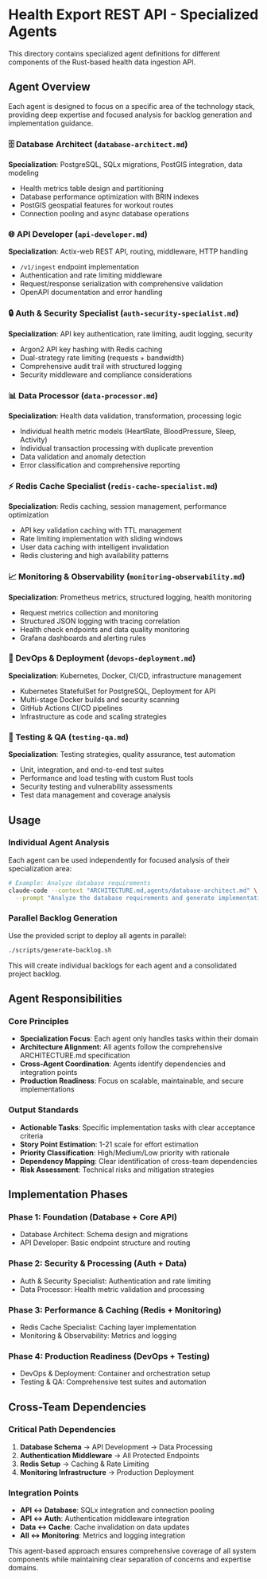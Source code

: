 # Health Export REST API - Specialized Agents

This directory contains specialized agent definitions for different components of the Rust-based health data ingestion API.

## Agent Overview

Each agent is designed to focus on a specific area of the technology stack, providing deep expertise and focused analysis for backlog generation and implementation guidance.

### 🗄️ Database Architect (`database-architect.md`)
**Specialization**: PostgreSQL, SQLx migrations, PostGIS integration, data modeling
- Health metrics table design and partitioning
- Database performance optimization with BRIN indexes
- PostGIS geospatial features for workout routes
- Connection pooling and async database operations

### 🌐 API Developer (`api-developer.md`) 
**Specialization**: Actix-web REST API, routing, middleware, HTTP handling
- `/v1/ingest` endpoint implementation
- Authentication and rate limiting middleware
- Request/response serialization with comprehensive validation
- OpenAPI documentation and error handling

### 🔒 Auth & Security Specialist (`auth-security-specialist.md`)
**Specialization**: API key authentication, rate limiting, audit logging, security
- Argon2 API key hashing with Redis caching
- Dual-strategy rate limiting (requests + bandwidth)
- Comprehensive audit trail with structured logging
- Security middleware and compliance considerations

### 📊 Data Processor (`data-processor.md`)
**Specialization**: Health data validation, transformation, processing logic
- Individual health metric models (HeartRate, BloodPressure, Sleep, Activity)
- Individual transaction processing with duplicate prevention
- Data validation and anomaly detection
- Error classification and comprehensive reporting

### ⚡ Redis Cache Specialist (`redis-cache-specialist.md`)
**Specialization**: Redis caching, session management, performance optimization
- API key validation caching with TTL management
- Rate limiting implementation with sliding windows
- User data caching with intelligent invalidation
- Redis clustering and high availability patterns

### 📈 Monitoring & Observability (`monitoring-observability.md`)
**Specialization**: Prometheus metrics, structured logging, health monitoring
- Request metrics collection and monitoring
- Structured JSON logging with tracing correlation
- Health check endpoints and data quality monitoring
- Grafana dashboards and alerting rules

### 🚀 DevOps & Deployment (`devops-deployment.md`)
**Specialization**: Kubernetes, Docker, CI/CD, infrastructure management  
- Kubernetes StatefulSet for PostgreSQL, Deployment for API
- Multi-stage Docker builds and security scanning
- GitHub Actions CI/CD pipelines
- Infrastructure as code and scaling strategies

### 🧪 Testing & QA (`testing-qa.md`)
**Specialization**: Testing strategies, quality assurance, test automation
- Unit, integration, and end-to-end test suites
- Performance and load testing with custom Rust tools
- Security testing and vulnerability assessments
- Test data management and coverage analysis

## Usage

### Individual Agent Analysis
Each agent can be used independently for focused analysis of their specialization area:

```bash
# Example: Analyze database requirements
claude-code --context "ARCHITECTURE.md,agents/database-architect.md" \
  --prompt "Analyze the database requirements and generate implementation tasks"
```

### Parallel Backlog Generation
Use the provided script to deploy all agents in parallel:

```bash
./scripts/generate-backlog.sh
```

This will create individual backlogs for each agent and a consolidated project backlog.

## Agent Responsibilities

### Core Principles
- **Specialization Focus**: Each agent only handles tasks within their domain
- **Architecture Alignment**: All agents follow the comprehensive ARCHITECTURE.md specification
- **Cross-Agent Coordination**: Agents identify dependencies and integration points
- **Production Readiness**: Focus on scalable, maintainable, and secure implementations

### Output Standards  
- **Actionable Tasks**: Specific implementation tasks with clear acceptance criteria
- **Story Point Estimation**: 1-21 scale for effort estimation
- **Priority Classification**: High/Medium/Low priority with rationale
- **Dependency Mapping**: Clear identification of cross-team dependencies
- **Risk Assessment**: Technical risks and mitigation strategies

## Implementation Phases

### Phase 1: Foundation (Database + Core API)
- Database Architect: Schema design and migrations
- API Developer: Basic endpoint structure and routing

### Phase 2: Security & Processing (Auth + Data)
- Auth & Security Specialist: Authentication and rate limiting
- Data Processor: Health metric validation and processing

### Phase 3: Performance & Caching (Redis + Monitoring)
- Redis Cache Specialist: Caching layer implementation
- Monitoring & Observability: Metrics and logging

### Phase 4: Production Readiness (DevOps + Testing)
- DevOps & Deployment: Container and orchestration setup
- Testing & QA: Comprehensive test suites and automation

## Cross-Team Dependencies

### Critical Path Dependencies
1. **Database Schema** → API Development → Data Processing
2. **Authentication Middleware** → All Protected Endpoints
3. **Redis Setup** → Caching & Rate Limiting
4. **Monitoring Infrastructure** → Production Deployment

### Integration Points
- **API ↔ Database**: SQLx integration and connection pooling  
- **API ↔ Auth**: Authentication middleware integration
- **Data ↔ Cache**: Cache invalidation on data updates
- **All ↔ Monitoring**: Metrics and logging integration

This agent-based approach ensures comprehensive coverage of all system components while maintaining clear separation of concerns and expertise domains.